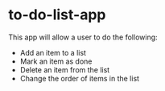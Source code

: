 # to-do-list-app

  This app will allow a user to do the following:
- Add an item to a list
- Mark an item as done
- Delete an item from the list
- Change the order of items in the list
